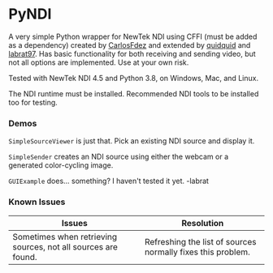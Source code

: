 # PyNDI
 
A very simple Python wrapper for NewTek NDI using CFFI (must be added as a dependency) created by [CarlosFdez](https://github.com/CarlosFdez)
and extended by [quidquid](https://github.com/quidquid) and [labrat97](https://github.com/labrat97).
Has basic functionality for both receiving and sending video, but not all options are implemented. Use at your own risk.

Tested with NewTek NDI 4.5 and Python 3.8, on Windows, Mac, and Linux. 

The NDI runtime must be installed. Recommended NDI tools to be installed too for testing. 

### Demos

`SimpleSourceViewer` is just that. Pick an existing NDI source and display it.

`SimpleSender` creates an NDI source using either the webcam or a generated color-cycling image.

`GUIExample` does... something? I haven't tested it yet. -labrat


### Known Issues
| Issues                                                            | Resolution                                                  | 
| ----------------------------------------------------------------- | ----------------------------------------------------------- |
| Sometimes when retrieving sources, not all sources are found.     | Refreshing the list of sources normally fixes this problem. | 



